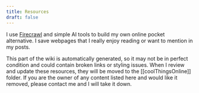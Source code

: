```yaml
---
title: Resources
draft: false
---
```


I use [Firecrawl](https://www.firecrawl.dev/) and simple AI tools to build my own online pocket alternative.
I save webpages that I really enjoy reading or want to mention in my posts.

This part of the wiki is automatically generated, so it may not be in perfect condition and could contain broken links or styling issues.
When I review and update these resources, they will be moved to the [[coolThingsOnline]] folder.
If you are the owner of any content listed here and would like it removed, please contact me and I will take it down.
